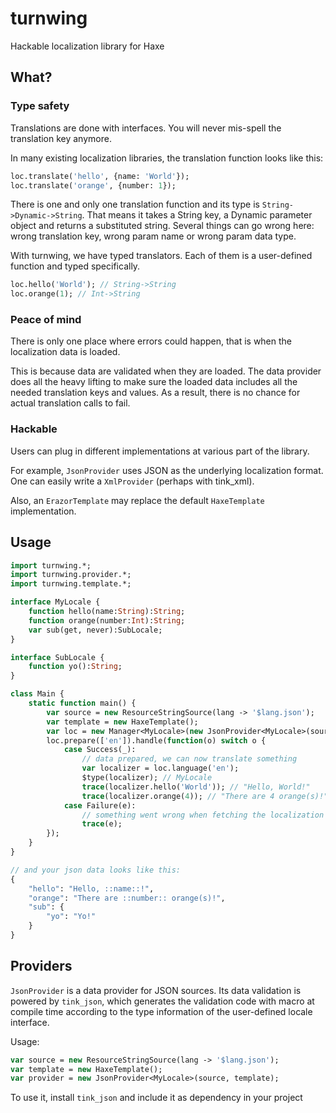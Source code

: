 # turnwing

Hackable localization library for Haxe

## What?

### Type safety

Translations are done with interfaces. You will never mis-spell the translation key anymore.

In many existing localization libraries, the translation function looks like this:

```haxe
loc.translate('hello', {name: 'World'});
loc.translate('orange', {number: 1});
```

There is one and only one translation function and its type is `String->Dynamic->String`.
That means it takes a String key, a Dynamic parameter object and returns a substituted string.
Several things can go wrong here: wrong translation key, wrong param name or wrong param data type.

With turnwing, we have typed translators.
Each of them is a user-defined function and typed specifically.

```haxe
loc.hello('World'); // String->String
loc.orange(1); // Int->String
```

### Peace of mind

There is only one place where errors could happen, that is when the localization data is loaded.

This is because data are validated when they are loaded. The data provider does all the heavy lifting to make sure the loaded data includes all the needed translation keys and values. As a result, there is no chance for actual translation calls to fail.

### Hackable

Users can plug in different implementations at various part of the library.

For example, `JsonProvider` uses JSON as the underlying localization format.
One can easily write a `XmlProvider` (perhaps with tink_xml).

Also, an `ErazorTemplate` may replace the default `HaxeTemplate` implementation.

## Usage

```haxe
import turnwing.*;
import turnwing.provider.*;
import turnwing.template.*;

interface MyLocale {
	function hello(name:String):String;
	function orange(number:Int):String;
	var sub(get, never):SubLocale;
}

interface SubLocale {
	function yo():String;
}

class Main {
	static function main() {
		var source = new ResourceStringSource(lang -> '$lang.json');
		var template = new HaxeTemplate();
		var loc = new Manager<MyLocale>(new JsonProvider<MyLocale>(source, template));
		loc.prepare(['en']).handle(function(o) switch o {
			case Success(_):
				// data prepared, we can now translate something
				var localizer = loc.language('en');
				$type(localizer); // MyLocale
				trace(localizer.hello('World')); // "Hello, World!"
				trace(localizer.orange(4)); // "There are 4 orange(s)!"
			case Failure(e):
				// something went wrong when fetching the localization data
				trace(e);
		});
	}
}

// and your json data looks like this:
{
	"hello": "Hello, ::name::!",
	"orange": "There are ::number:: orange(s)!",
	"sub": {
		"yo": "Yo!"
	}
}
```

## Providers

`JsonProvider` is a data provider for JSON sources.
Its data validation is powered by `tink_json`,
which generates the validation code with macro at compile time
according to the type information of the user-defined locale interface.

Usage:

```haxe
var source = new ResourceStringSource(lang -> '$lang.json');
var template = new HaxeTemplate();
var provider = new JsonProvider<MyLocale>(source, template);
```

To use it, install `tink_json` and include it as dependency in your project
